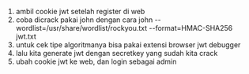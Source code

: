 1. ambil cookie jwt setelah register di web
2. coba dicrack pakai john dengan cara
john --wordlist=/usr/share/wordlist/rockyou.txt --format=HMAC-SHA256 jwt.txt
3. untuk cek tipe algoritmanya bisa pakai extensi browser jwt debugger
4. lalu kita generate jwt dengan secretkey yang sudah kita crack
5. ubah cookie jwt ke web, dan login sebagai admin
